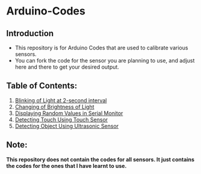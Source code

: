 # Arduino-Codes

## Introduction
- This repository is for Arduino Codes that are used to calibrate various sensors.
- You can fork the code for the sensor you are planning to use, and adjust here and there to get your desired output.

## Table of Contents:
1. [Blinking of Light at 2-second interval](https://github.com/Agnik7/Arduino-Codes/blob/main/Blink_light/Blink_light.ino)
2. [Changing of Brightness of Light](https://github.com/Agnik7/Arduino-Codes/blob/main/Brightness_alter/Brightness_alter.ino)
3. [Displaying Random Values in Serial Monitor](https://github.com/Agnik7/Arduino-Codes/blob/main/Serial_Monitor_Use/Serial_Monitor_Use.ino)
4. [Detecting Touch Using Touch Sensor](https://github.com/Agnik7/Arduino-Codes/blob/main/Touch_sensor/Touch_sensor.ino)
5. [Detecting Object Using Ultrasonic Sensor](https://github.com/Agnik7/Arduino-Codes/blob/main/Object_detect/Object_detect.ino)


## Note: 
**This repository does not contain the codes for all sensors. It just contains the codes for the ones that I have learnt to use.**


